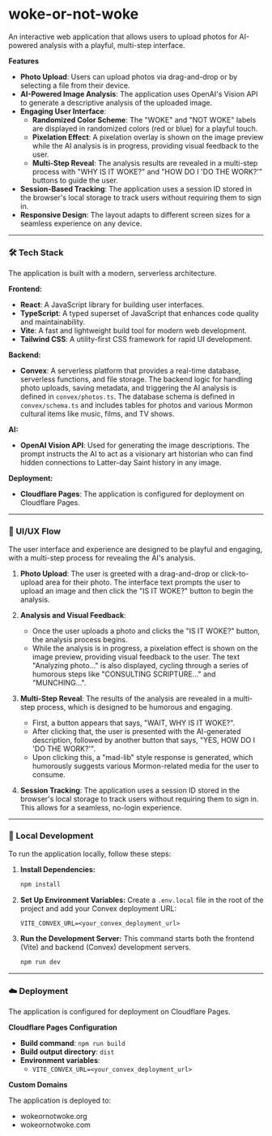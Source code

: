 # woke-or-not-woke

An interactive web application that allows users to upload photos for AI-powered analysis with a playful, multi-step interface.

**Features**
* **Photo Upload**: Users can upload photos via drag-and-drop or by selecting a file from their device.
* **AI-Powered Image Analysis**: The application uses OpenAI's Vision API to generate a descriptive analysis of the uploaded image.
* **Engaging User Interface**:
    * **Randomized Color Scheme**: The "WOKE" and "NOT WOKE" labels are displayed in randomized colors (red or blue) for a playful touch.
    * **Pixelation Effect**: A pixelation overlay is shown on the image preview while the AI analysis is in progress, providing visual feedback to the user.
    * **Multi-Step Reveal**: The analysis results are revealed in a multi-step process with "WHY IS IT WOKE?" and "HOW DO I 'DO THE WORK?'" buttons to guide the user.
* **Session-Based Tracking**: The application uses a session ID stored in the browser's local storage to track users without requiring them to sign in.
* **Responsive Design**: The layout adapts to different screen sizes for a seamless experience on any device.

---

### 🛠️ Tech Stack

The application is built with a modern, serverless architecture.

**Frontend:**

* **React**: A JavaScript library for building user interfaces.
* **TypeScript**: A typed superset of JavaScript that enhances code quality and maintainability.
* **Vite**: A fast and lightweight build tool for modern web development.
* **Tailwind CSS**: A utility-first CSS framework for rapid UI development.

**Backend:**

* **Convex**: A serverless platform that provides a real-time database, serverless functions, and file storage. The backend logic for handling photo uploads, saving metadata, and triggering the AI analysis is defined in `convex/photos.ts`. The database schema is defined in `convex/schema.ts` and includes tables for photos and various Mormon cultural items like music, films, and TV shows.

**AI:**

* **OpenAI Vision API**: Used for generating the image descriptions. The prompt instructs the AI to act as a visionary art historian who can find hidden connections to Latter-day Saint history in any image.

**Deployment:**

* **Cloudflare Pages**: The application is configured for deployment on Cloudflare Pages.

---

### 🎨 UI/UX Flow

The user interface and experience are designed to be playful and engaging, with a multi-step process for revealing the AI's analysis.

1.  **Photo Upload**: The user is greeted with a drag-and-drop or click-to-upload area for their photo. The interface text prompts the user to upload an image and then click the "IS IT WOKE?" button to begin the analysis.

2.  **Analysis and Visual Feedback**:
    * Once the user uploads a photo and clicks the "IS IT WOKE?" button, the analysis process begins.
    * While the analysis is in progress, a pixelation effect is shown on the image preview, providing visual feedback to the user. The text "Analyzing photo..." is also displayed, cycling through a series of humorous steps like "CONSULTING SCRIPTURE..." and "MUNCHING...".

3.  **Multi-Step Reveal**: The results of the analysis are revealed in a multi-step process, which is designed to be humorous and engaging.
    * First, a button appears that says, "WAIT, WHY IS IT WOKE?".
    * After clicking that, the user is presented with the AI-generated description, followed by another button that says, "YES, HOW DO I 'DO THE WORK?'".
    * Upon clicking this, a "mad-lib" style response is generated, which humorously suggests various Mormon-related media for the user to consume.

4.  **Session Tracking**: The application uses a session ID stored in the browser's local storage to track users without requiring them to sign in. This allows for a seamless, no-login experience.

---

### 🚀 Local Development

To run the application locally, follow these steps:

1.  **Install Dependencies:**
    ```bash
    npm install
    ```
2.  **Set Up Environment Variables:**
    Create a `.env.local` file in the root of the project and add your Convex deployment URL:
    ```
    VITE_CONVEX_URL=<your_convex_deployment_url>
    ```
3.  **Run the Development Server:**
    This command starts both the frontend (Vite) and backend (Convex) development servers.
    ```bash
    npm run dev
    ```

---

### ☁️ Deployment

The application is configured for deployment on Cloudflare Pages.

**Cloudflare Pages Configuration**

* **Build command**: `npm run build`
* **Build output directory**: `dist`
* **Environment variables**:
    * `VITE_CONVEX_URL=<your_convex_deployment_url>`

**Custom Domains**

The application is deployed to:

* wokeornotwoke.org
* wokeornotwoke.com